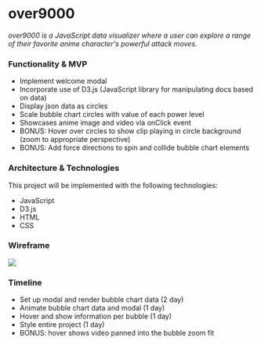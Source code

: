 # **over9000**

*over9000 is a JavaScript data visualizer where a user can explore a range of their favorite anime character's powerful attack moves.*

### Functionality & MVP
- Implement welcome modal
- Incorporate use of D3.js (JavaScript library for manipulating docs based on data)
- Display json data as circles
- Scale bubble chart circles with value of each power level
- Showcases anime image and video via onClick event
- BONUS: Hover over circles to show clip playing in circle background (zoom to appropriate perspective)
- BONUS: Add force directions to spin and collide bubble chart elements

### Architecture & Technologies
This project will be implemented with the following technologies:
- JavaScript
- D3.js
- HTML
- CSS

### Wireframe
<img src="https://i.imgur.com/ima37R3.png" />

### Timeline
- Set up modal and render bubble chart data (2 day)
- Animate bubble chart data and modal (1 day)
- Hover and show information per bubble (1 day)
- Style entire project (1 day)
- BONUS: hover shows video panned into the bubble zoom fit
